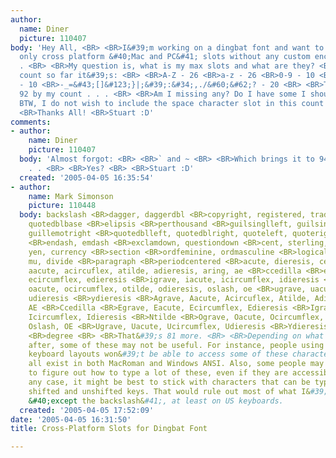 ```yaml
---
author:
  name: Diner
  picture: 110407
body: 'Hey All, <BR> <BR>I&#39;m working on a dingbat font and want to create it using
  only cross platform &#40;Mac and PC&#41; slots without any custom encodings . .
  . <BR> <BR>My question is, what is my max slots and what are they? <BR> <BR>By my
  count so far it&#39;s: <BR> <BR>A-Z - 26 <BR>a-z - 26 <BR>0-9 - 10 <BR>shift 0-9
  - 10 <BR>-_=&#43;[]&#123;}|;&#39;:&#34;,./&#60;&#62;? - 20 <BR> <BR>That would be
  92 by my count . . . <BR> <BR>Am I missing any? Do I have some I shouldn&#39;t?
  BTW, I do not wish to include the space character slot in this count . . . <BR>
  <BR>Thanks All! <BR>Stuart :D'
comments:
- author:
    name: Diner
    picture: 110407
  body: 'Almost forgot: <BR> <BR>` and ~ <BR> <BR>Which brings it to 94 in total .
    . . <BR> <BR>Yes? <BR> <BR>Stuart :D'
  created: '2005-04-05 16:35:54'
- author:
    name: Mark Simonson
    picture: 110448
  body: backslash <BR>dagger, daggerdbl <BR>copyright, registered, trademark <BR>quotesinglbase,
    quotedblbase <BR>elipsis <BR>perthousand <BR>guilsinglleft, guilsinglright, guillemotleft,
    guillemotright <BR>quotedblleft, quotedblright, quoteleft, quoteright <BR>bullet
    <BR>endash, emdash <BR>exclamdown, questiondown <BR>cent, sterling, florin, Euro,
    yen, currency <BR>section <BR>ordfeminine, ordmasculine <BR>logicalnot, plusminus,
    mu, divide <BR>paragraph <BR>periodcentered <BR>acute, dieresis, cedilla <BR>agrave,
    aacute, acircuflex, atilde, adieresis, aring, ae <BR>ccedilla <BR>egrave, eacute,
    ecircumflex, edieresis <BR>igrave, iacute, icircumflex, idieresis <BR>ntilde <BR>ograve,
    oacute, ocircumflex, otilde, odieresis, oslash, oe <BR>ugrave, uacute, ucircumflex,
    udieresis <BR>ydieresis <BR>Agrave, Aacute, Acircuflex, Atilde, Adieresis, Aring,
    AE <BR>Ccedilla <BR>Egrave, Eacute, Ecircumflex, Edieresis <BR>Igrave, Iacute,
    Icircumflex, Idieresis <BR>Ntilde <BR>Ograve, Oacute, Ocircumflex, Otilde,Oodieresis,
    Oslash, OE <BR>Ugrave, Uacute, Ucircumflex, Udieresis <BR>Ydieresis <BR>germandbls
    <BR>degree <BR> <BR>That&#39;s 81 more. <BR> <BR>Depending on what you&#39;re
    after, some of these may not be useful. For instance, people using Central European
    keyboard layouts won&#39;t be able to access some of these characters, but they
    all exist in both MacRoman and Windows ANSI. Also, some people may not be able
    to figure out how to type a lot of these, even if they are accessible. <BR> <BR>In
    any case, it might be best to stick with characters that can be typed using only
    shifted and unshifted keys. That would rule out most of what I&#39;ve listed above
    &#40;except the backslash&#41;, at least on US keyboards.
  created: '2005-04-05 17:52:09'
date: '2005-04-05 16:31:50'
title: Cross-Platform Slots for Dingbat Font

---
```

